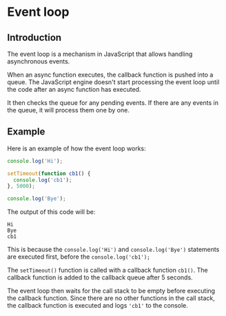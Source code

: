 # Event loop

## Introduction

The event loop is a mechanism in JavaScript that allows handling asynchronous events.

When an async function executes, the callback function is pushed into a queue. The JavaScript engine doesn't start processing the event loop until the code after an async function has executed. 

It then checks the queue for any pending events. If there are any events in the queue, it will process them one by one.


## Example

Here is an example of how the event loop works:

```javascript
console.log('Hi');

setTimeout(function cb1() {
  console.log('cb1');
}, 5000);

console.log('Bye');
```

The output of this code will be:

```
Hi
Bye
cb1
```

This is because the `console.log('Hi')` and `console.log('Bye')` statements are executed first, before the `console.log('cb1');`

The `setTimeout()` function is called with a callback function `cb1()`. The callback function is added to the callback queue after 5 seconds.

The event loop then waits for the call stack to be empty before executing the callback function. Since there are no other functions in the call stack, the callback function is executed and logs `'cb1'` to the console.
